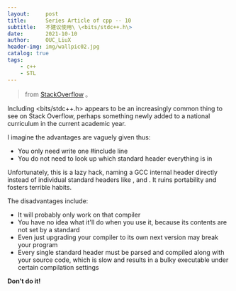```yaml
---
layout:     post
title:      Series Article of cpp -- 10
subtitle:   不建议使用\ \<bits/stdc++.h\>        
date:       2021-10-10
author:     OUC_LiuX
header-img: img/wallpic02.jpg
catalog: true
tags:     
    - c++     
    - STL      
---     
```

> from [StackOverflow](https://stackoverflow.com/questions/31816095/why-should-i-not-include-bits-stdc-h) 。          
         
Including <bits/stdc++.h> appears to be an increasingly common thing to see on Stack Overflow, perhaps something newly added to a national curriculum in the current academic year.           

I imagine the advantages are vaguely given thus:           

* You only need write one #include line          
* You do not need to look up which standard header everything is in           

Unfortunately, this is a lazy hack, naming a GCC internal header directly instead of individual standard headers like <string>, <iostream> and <vector>. It ruins portability and fosters terrible habits.           

The disadvantages include:          
* It will probably only work on that compiler            
* You have no idea what it'll do when you use it, because its contents are not set by a standard            
* Even just upgrading your compiler to its own next version may break your program           
* Every single standard header must be parsed and compiled along with your source code, which is slow and results in a bulky executable under certain compilation settings

**Don't do it!**            
